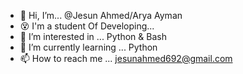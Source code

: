 - 👋 Hi, I’m... @Jesun Ahmed/Arya Ayman
- 😵 I'm a student Of Developing...
- 👀 I’m interested in ... Python & Bash
- 🌱 I’m currently learning ... Python
- 📫 How to reach me ... jesunahmed692@gmail.com

<!---
mastermind129/mastermind129 is a ✨ special ✨ repository because its `README.md` (this file) appears on your GitHub profile.
You can click the Preview link to take a look at your changes.
--->
